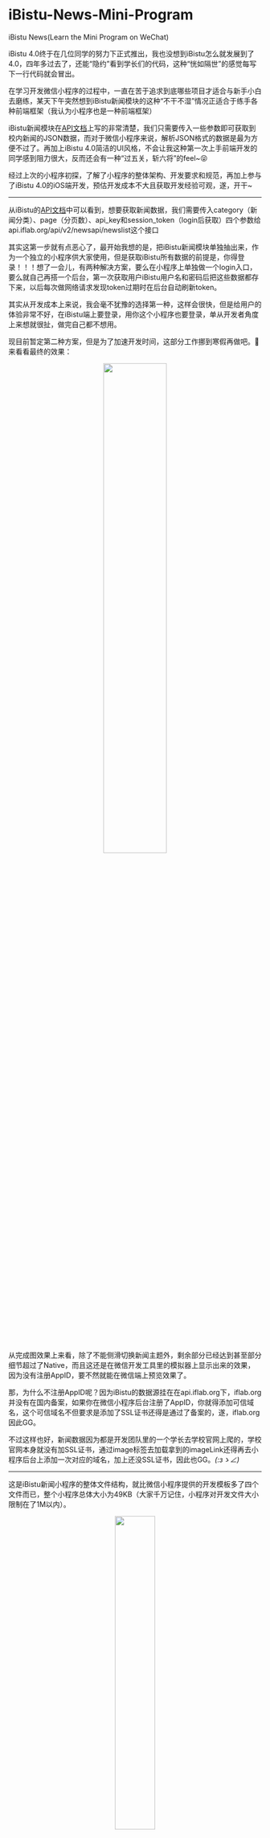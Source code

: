 # iBistu-News-Mini-Program
iBistu News(Learn the Mini Program on WeChat)

iBistu 4.0终于在几位同学的努力下正式推出，我也没想到iBistu怎么就发展到了4.0，四年多过去了，还能“隐约”看到学长们的代码，这种“恍如隔世”的感觉每写下一行代码就会冒出。

在学习开发微信小程序的过程中，一直在苦于追求到底哪些项目才适合与新手小白去磨练，某天下午突然想到iBistu新闻模块的这种“不干不湿”情况正适合于练手各种前端框架（我认为小程序也是一种前端框架）

iBistu新闻模块在[API文档](https://github.com/ifLab/iBistu-API)上写的非常清楚，我们只需要传入一些参数即可获取到校内新闻的JSON数据，而对于微信小程序来说，解析JSON格式的数据是最为方便不过了。再加上iBistu 4.0简洁的UI风格，不会让我这种第一次上手前端开发的同学感到阻力很大，反而还会有一种“过五关，斩六将”的feel~😝

经过上次的小程序初探，了解了小程序的整体架构、开发要求和规范，再加上参与了iBistu 4.0的iOS端开发，预估开发成本不大且获取开发经验可观，遂，开干~

---

从iBistu的[API文档](https://github.com/ifLab/iBistu-API)中可以看到，想要获取新闻数据，我们需要传入category（新闻分类）、page（分页数）、api_key和session_token（login后获取）四个参数给api.iflab.org/api/v2/newsapi/newslist这个接口

其实这第一步就有点恶心了，最开始我想的是，把iBistu新闻模块单独抽出来，作为一个独立的小程序供大家使用，但是获取iBistu所有数据的前提是，你得登录！！！想了一会儿，有两种解决方案，要么在小程序上单独做一个login入口，要么就自己再搭一个后台，第一次获取用户iBistu用户名和密码后把这些数据都存下来，以后每次做网络请求发现token过期时在后台自动刷新token。

其实从开发成本上来说，我会毫不犹豫的选择第一种，这样会很快，但是给用户的体验非常不好，在iBistu端上要登录，用你这个小程序也要登录，单从开发者角度上来想就很扯，做完自己都不想用。

现目前暂定第二种方案，但是为了加速开发时间，这部分工作挪到寒假再做吧。🙂来看看最终的效果：
  <div align="center">    
  <img src="http://7xszq8.com1.z0.glb.clouddn.com/%E4%BA%8C%E6%8E%A2%E5%B0%8F%E7%A8%8B%E5%BA%8F1.gif" width = "50%" height = "50%" align=center />
  </div>

从完成图效果上来看，除了不能侧滑切换新闻主题外，剩余部分已经达到甚至部分细节超过了Native，而且这还是在微信开发工具里的模拟器上显示出来的效果，因为没有注册AppID，要不然就能在微信端上预览效果了。

那，为什么不注册AppID呢？因为iBistu的数据源挂在在api.iflab.org下，iflab.org并没有在国内备案，如果你在微信小程序后台注册了AppID，你就得添加可信域名，这个可信域名不但要求是添加了SSL证书还得是通过了备案的，遂，iflab.org因此GG。

不过这样也好，新闻数据因为都是开发团队里的一个学长去学校官网上爬的，学校官网本身就没有加SSL证书，通过image标签去加载拿到的imageLink还得再去小程序后台上添加一次对应的域名，加上还没SSL证书，因此也GG。_(:зゝ∠)_

---

这是iBistu新闻小程序的整体文件结构，就比微信小程序提供的开发模板多了四个文件而已，整个小程序总体大小为49KB（大家千万记住，小程序对开发文件大小限制在了1M以内）。

  <div align="center">    
  <img src="http://7xszq8.com1.z0.glb.clouddn.com/%E4%BA%8C%E6%8E%A2%E5%B0%8F%E7%A8%8B%E5%BA%8F2.png" width = "40%" height = "40%" align=center />
  </div>

  index是新闻列表页，content为列表item内容页，我们首先来拆分列表页，红色为cell中的单个标签，蓝色为一个cell

  <div align="center">    
  <img src="http://7xszq8.com1.z0.glb.clouddn.com/%E4%BA%8C%E6%8E%A2%E5%B0%8F%E7%A8%8B%E5%BA%8F3.png" width = "50%" height = "50%" align=center />
  </div>

iBistu在iOS端上采取了新建两个xib来完成两种不同样式的加载只有title和什么都有的cell，但在小程序中，我们只需要一个样式就足够了，因为新闻的整体listView和每条新闻cell都采用了flex弹性布局，如果布局中的元素hidden了能够自动“弹”回去，因此，我们的index.wxml可以这么来写cell，

```xml
<view class='contentView'>
  <view>
    <view class='cell'>
      <text class='cellTitle'>标题</text>
      <image class='cellImage' src='#图片' />
      <text class='cellContent'>内容</text>
    </view>
  </view>
</view>
```

关于顶部的tab导航栏，实际上是一个水平滚动的scroll-view（小程序也提供了跟UIScrollView一样的scroll-view喔~），关于它的元素布局我们可以在index.wxml中这么写，
```xml
<scroll-view class='titleHeadView' scroll-x='true'>
  <view class='singleHeadView'>
    <text class='titleHeadText'>tab的内容</text>
    <view class='titleHeadBottomLineView'></view>
  </view>
</scroll-view>
```
这样，我们就拿到了一个搭好初步框架的新闻主体，接下来，我们去美化它。在index.wxss中可以这么写，
```css
.contentView {
  margin-top: 30px;
}

.cell {
  display: flex;
  flex-direction: column;
  margin-top: 10px;
  border-top: 10px solid #efeff3;
}

.cellTitle {
  padding: 10px;
  font-weight: bold;
  font-size: 17px;
}

.cellImage {
  width: 100%;
  height: 200px;
}

.cellContent {
  /* padding对换行布局有冲突只能用这种傻傻的方式去写了 */
  margin-left: 10px;
  margin-top: 10px;
  margin-right: 10px;
  display: -webkit-box;
  font-size: 28rpx;
  line-height: 40rpx;
  word-break: break-all;
  -webkit-box-orient: vertical;
  -webkit-line-clamp: 2;
  overflow: hidden;
  text-overflow: ellipsis;
}

.titleHeadView {
  white-space: nowrap;
  position: fixed;
  background-color: #FFF;
  top: 0;
}

.singleHeadView {
  display: flex;
  flex-direction: column;
  display: inline-block;
  margin-left: 5px;
  margin-right: 5px;
}

.titleHeadText {
  font-size: 14px;
}

.titleHeadBottomLineView {
  height: 2px;
  width: 100%;
  background-color: #000;
}

```

当然，wxss的样式定义是像素级copyiBistu的，如果大家觉得不好看的话，自行修改吧。现在，我们就已经把View层的东西都整理好了，接下来要做的事情就是去做网络请求拉到数据，再填充到View层中来即可。

---

首先来看顶部的scroll-view的数据填充，从API文档中可以看到，要求我们传入分类，而不是从一个接口取得所有新闻分类的信息，也就是说，新闻的分类信息我们要本地写死，
```js
data: {
    // 新闻列表数据
    resData: [],
    titleData_en: ['zhxw', 'tpxw', 'rcpy', 'jxky', 'whhd', 'xyrw', 'jlhz', 'shfw', 'mtgz'],
    titleData_cn: ['综合新闻', '图片新闻', '人才培养', '教学科研', '文化活动', '校园人物', '交流合作', '社会服务', '媒体关注'],
    // 标记ScrollView每个item的底部lineView是否显示
    titleIsHiddens: [false, true, true, true, true, true, true, true, true, true, true],
    // 记录当前点击的ScrollView.item的下标
    titleIndex: 0,
  },
```

正式开始进行网络请求工作之前，我们还差一个也是最重要的参数未知，session_token，这个参数是用户登录后返回的字段，24小时之内未带上这个token进行请求，则失效。emmm，我的做法就是先去运行一个iBistu的Xcode工程，拿到token后再粘回来，先这么简单粗暴的做着。

对api.iflab.org/api/v2/newsapi/newslist这个接口请求数据，需要附带四个参数，拼接完的wx.request如下，
```js
// 在onLoad中写下这个函数
  wx.request({
    url: 'https://api.iflab.org/api/v2/newsapi/newslist',
    method: 'GET',
    data: {
      // 综合新闻
      category: 'zhxw',
      // 首页
      page: 0,
      api_key: getApp().globalData.api_key,
      session_token: getApp().globalData.session_token
    },
    success: function (res) {
      // 打印出请求回来的数据
      console.log(res)
    }, fail: function (res) {
    }, complete: function () {
    }
  })
```

因为有几个地方需要用到api_key和token，因此我们可以把它丢入到app.js中，然后再通过使用跟上文一样的getApp().globalData即可取到全局数据（可以说跟pch文件和NSUserDefault非常类似了。）
```js
  globalData: {
    userInfo: null,
    session_token: 'eyJ0eXAiOiJKV1QiLCJhbGciOiJIUzI1NiJ9.eyJzdWIiOiIzYTE4OWM0NDZhOWNlMzQ0M2NjMDQ1YmQyZTM4ZDA4YyIsImlzcyI6Imh0dHBzOi8vYXBpLmlmbGFiLm9yZy9hcGkvdjIvdXNlci9zZXNzaW9uIiwiaWF0IjoxNTE1NzcwNzczLCJleHAiOjE1MTU4NTcxNzMsIm5iZiI6MTUxNTc3MDc3MywianRpIjoiZUFLZ3FkVXZUQk8xOXdldiIsInVzZXJfaWQiOjQyLCJmb3JldmVyIjpmYWxzZX0.EuW_8rxXPv-EuB1oKe9OQMMuGrEQTFuDC5QGebqP3J4',
    api_key: '3528bd808dde403b83b456e986ce1632d513f7a06c19f5a582058be87be0d8c2'
  }
```

此时，我们运行小程序，即可看到在控制台看到请求回来的信息。现在要把信息都展示到view上，我们需要在wxml中用到wx:for和wx:if这两个东西，补充完后的wx:request如下，

```js
  wx.request({
    url: 'https://api.iflab.org/api/v2/newsapi/newslist',
    method: 'GET',
    data: {
      category: 'zhxw',
      page: 0,
      api_key: getApp().globalData.api_key,
      session_token: getApp().globalData.session_token
    },
    success: function (res) {
        wx.hideLoading()

        that.setData({
          resData: res.data
        })
        console.log(res)
    }, fail: function (res) {
    }, complete: function () {
    }
  })
```

补充完的index.wxml如下，
```xml
<scroll-view class='titleHeadView' scroll-x='true'>
  <view class='singleHeadView' wx:for='{{ titleData_cn }}' catchtap='titleHeadViewTapClick' id='{{ index }}'>
    <text class='titleHeadText'>{{ item }}</text>
    <view class='titleHeadBottomLineView' hidden='{{ index==titleIndex?false:true }}'></view>
  </view>
</scroll-view>

<view class='contentView'>
<!-- catchtap含义后文讲 -->
  <view wx:for='{{ resData }}' catchtap='contentViewTapClick' id='{{ index }}' >
    <view class='cell'>
      <text class='cellTitle'>{{ item.newsTitle }}</text>
      <image class='cellImage' src='{{ item.newsImage }}' mode='aspectFill' wx:if='{{ item.newsImage.length > 0 }}' />
      <text class='cellContent' wx:if='{{ item.newsImage.length > 0 }}'>{{ item.newsIntro }}</text>
    </view>
  </view>
</view>
```

需要注意的是，当我们使用wx:for去动态加载wxml中的标签时，在填充数据的时候要可以使用小程序提供的遍历对象item，这个item你可以认为是C++里的迭代器，通过迭代器去访问遍历到的每一个对象中的值。当然，如果你不想用它提供的item，你可以使用当前的循环遍历index，index代表了当前循环到的下标，然后通过下标去指定输出内容。

此时再次运行小程序，即可看到新闻数据和顶部的tab数据加载出来啦~~！！！我们再进一步，点击scroll-view上的tab标签切换新闻内容！想要做到这一点，首先要给tab添加点击事件，小程序提供了冒泡事件和非冒泡事件，简单来说就是一个是触摸事件可以逐层向上传递，另外一个不能，具体使用方法大家可以去看小程序开发文档，那里的讲解更加详细。在此，根据需求我给view绑定的是非冒泡事件catchtap，实现如下

```js
titleHeadViewTapClick: function (event) {
    var that = this

    wx.showLoading({
      title: '加载中',
    })

    that.data.titleIndex = event.currentTarget.id
    this.setData({
      titleIndex: this.data.titleIndex
    })
    wx.request({
      url: 'https://api.iflab.org/api/v2/newsapi/newslist',
      method: 'GET',
      data: {
        // 根据获取点击的id来选择传入的分类字段数据
        category: this.data.titleData_en[event.currentTarget.id],
        page: 0,
        api_key: getApp().globalData.api_key,
        session_token: getApp().globalData.session_token
      },
      success: function (res) {
        wx.hideLoading()

        that.setData({
          resData: res.data
        })
      }, fail: function (res) {
      }, complete: function () {
      }
    })
  }
```

再运行工程，可以通过点击顶部tab来切换新闻啦~！！我们再往前推进，把上拉加载也做了，因为毕竟是新闻嘛，信息流的展示还是趋于给用户“无限”的感觉。在index.json中添加enablePullDownRefresh字段，开启上拉功能，

```json
{
  "enablePullDownRefresh": true
}
```

因为是上拉加载，那么必定会涉及到数据的分页，也就是前文中我们所说的page字段的作用，page字段每+1，数据就会返回时间上相对之前返回的时间更早一些的数据。我们要做的效果是追加数据，注意！是追加！更新完后的整个index.js如下所示

```js
var p = 0
// 拉取分页数据方法
var GetList = function (that) {
  wx.request({
    url: 'https://api.iflab.org/api/v2/newsapi/newslist',
    method: 'GET',
    data: {
      category: 'zhxw',
      page: p,
      api_key: getApp().globalData.api_key,
      session_token: getApp().globalData.session_token
    },
    success: function (res) {
      wx.hideLoading()
      var l = that.data.resData
      for (var i = 0; i < res.data.length; i++) {
        l.push(res.data[i])
      }
      that.setData({
        resData: l
      }); 
      p++;  
    }, fail: function (res) {
    }, complete: function () {
    }
  })
}

Page({
  data: {
    resData: [],
    titleData_en: ['zhxw', 'tpxw', 'rcpy', 'jxky', 'whhd', 'xyrw', 'jlhz', 'shfw', 'mtgz'],
    titleData_cn: ['综合新闻', '图片新闻', '人才培养', '教学科研', '文化活动', '校园人物', '交流合作', '社会服务', '媒体关注'],
    titleIsHiddens: [false, true, true, true, true, true, true, true, true, true, true],
    titleIndex: 0,
  },

  // 页面加载
  onLoad: function () {
    var that = this
    GetList(that) 
    wx.showLoading({
      title: '加载中',
    })
  },

  // 顶部tab点击事件
  titleHeadViewTapClick: function (event) {
    var that = this

    wx.showLoading({
      title: '加载中',
    })

    that.data.titleIndex = event.currentTarget.id
    this.setData({
      titleIndex: this.data.titleIndex
    })
    wx.request({
      url: 'https://api.iflab.org/api/v2/newsapi/newslist',
      method: 'GET',
      data: {
        category: this.data.titleData_en[event.currentTarget.id],
        page: 0,
        api_key: getApp().globalData.api_key,
        session_token: getApp().globalData.session_token
      },
      success: function (res) {
        wx.hideLoading()

        that.setData({
          resData: res.data
        })
        console.log(res)
      }, fail: function (res) {
      }, complete: function () {
      }
    })
  },

  // 点击新闻跳转新闻详情
  contentViewTapClick: function(event) {
    var link = this.data.resData[event.currentTarget.id].newsLink
    wx.navigateTo({
      url: '../content/content?link=' + link,
    })
  },

  onReachBottom: function () {
    //上拉  
    var that = this
    GetList(that)
  }  
})

```

大家从上文也看到了多了一个contentViewTapClick方法，这个方法就是我们后边要展开说的内容，从API文档上我们找到新闻详情接口，需要我们传入link字段数据，这个数据是个URL，问了学长，实际上就是给这个接口丢一个让它自己去实时抓数据的地址。hhhhh，这个做法确实巧妙。因此，我们需要在点击每条新闻的wx.navigationTo跳转方法时传入link字段的数据。

---

在content.js中写下，
```js
 onLoad: function (options) {
    var that = this
    wx.showLoading({
      title: '加载中',
    })
    wx.request({
      url: 'http://api.iflab.org/api/v2/newsapi/newsdetail',
      method: 'GET',
      data: {
        link: options.link,
        api_key: getApp().globalData.api_key,
        session_token: getApp().globalData.session_token
      },
      success: function (res) {
        console.log(res)
        wx.hideLoading()
      }, fail: function (res) {
      }, complete: function () {
      }
    })
  }
```

运行小程序，随便点击一条新闻，就会在控制台中打印出来了相关信息。刚开始我想偷个懒，想直接navigationTo拿到的link，没想到小程序居然不支持H5外链，只能跳转自身页面，所以只能自己拼数据了。

iBistu iOS端的新闻不是我写的，对于其中的一些实现新闻详情的巧妙方法我是一点都不了解，所以看到返回来的新闻详情数据后，整个人都不好了。

  <div align="center">    
  <img src="http://7xszq8.com1.z0.glb.clouddn.com/%E4%BA%8C%E6%8E%A2%E5%B0%8F%E7%A8%8B%E5%BA%8F4.png" width = "80%" height = "80%" align=center />
  </div>

  我的乖乖，您看懂是什么意思了么？一堆回车符的地方就是要插入图片的地方。😱。所以我们要根据回车符出现的地方来判断是否应该插入图片，看了看iBistu的新闻详情部分的实现，确实是这么做的。

  但是更伤的问题来了，根据回车符我截断字符串在数组里，然后po出了内容，一看更呆了，图片在一个地方集中出现得越多，那么这块地方的换行符也就越多，换句话说，得根据回车符的多少来决定插入的图片数量。

  嗯，其实这还不是最伤的，按照这个思路弄完了以后，浏览了前面几条新闻，完美对上了，但是！！！到了后边的几条新闻就全乱了。该出现图片的地方没出现，不该出现的图片的地方空一大片

  原因是因为刚开始找到的规则是，三个换行放一张图片，如果当前区域放超过一张图片，比如说是两张图片，换行数则由三个变成了七个，也就是说，以三位基数，每多加两个换行多一张图片。

  但事实上不是这样啊！😭。后边几条新闻的换行数跟图片数对应关系完全不符合之前找到的，全乱了。这就非常的难受了。弄到最后，实在没办法，决定了如果是多张图片就只放一张😔。  

  如果这部分你没能拿到真实数据好好研究一番的话，就算看了代码意义也不太大，
  ```js
  Page({

  /**
   * 页面的初始数据
   */
  data: {
    resData_cn: [],
    resData_image: [],
    resData_display: [],
    resDataCount: 0
  },

  /**
   * 生命周期函数--监听页面加载
   */
  onLoad: function (options) {
    var that = this
    wx.showLoading({
      title: '加载中',
    })
    wx.request({
      url: 'http://api.iflab.org/api/v2/newsapi/newsdetail',
      method: 'GET',
      data: {
        // 拿到NavigationTo拼接而来的参数
        link: options.link,
        api_key: getApp().globalData.api_key,
        session_token: getApp().globalData.session_token
      },
      success: function (res) {
        wx.hideLoading()
        var resString = res.data.article.split('\n')
        var resdata_cn = []
        var resdata_cn_index = -1
        var resdata_display = []
        var tempIndex = 0
        for (var i = 0; i < resString.length; i++) {
          // 判断是否含有中文，若不含有中文则为图片
          // 即换行符
          if (/.*[\u4e00-\u9fa5]+.*$/.test(resString[i])) {
            tempIndex = 0
            resdata_cn_index++
            resdata_cn[resdata_cn_index] = resString[i]
            resdata_display[resdata_cn_index] = true
          } else {
            tempIndex++
            // 这么搞新闻图片加载不全
            if (tempIndex == 3) {
              resdata_display[resdata_cn_index] = false
            }
          }
        }

        var count = resdata_cn.length + res.data.imgList.length

        var displayArr = []
        var displayIndex = 0
        for (var j = 0; j < resdata_display.length; j++) {
          if (resdata_display[j]) {
            displayArr[j] = ""
          } else {
            displayArr[j] = res.data.imgList[displayIndex]
            displayIndex ++
          }
        }

        that.setData({
          resData_image: displayArr,
          resData_cn: resdata_cn,
          resDataCount: count,
          resData_display: resdata_display,
        })
        wx.hideLoading()
      }, fail: function (res) {
      }, complete: function () {
      }
    })
  }
})
  ```

  其中设置了很多BOOL变量，为啥要设置这么多的BOOL变量呢？我们来看一张图，

  <div align="center">    
  <img src="http://7xszq8.com1.z0.glb.clouddn.com/%E4%BA%8C%E6%8E%A2%E5%B0%8F%E7%A8%8B%E5%BA%8F5.png" width = "60%" height = "60%" align=center />
  </div>

  我对content.wxml做了如上的分割，实际上也是一个listView，每一个cell（蓝色）中都有text和image，其写法如下所示，

  ```xml
<view>

<view wx:for='{{ resData_cn }}'>
  <view class='contentView'>
    <text class='contentViewText' >{{ item }}</text>
     <image class='contentViewImage' mode='widthFix' src='{{ resData_image[index] }}' hidden='{{ resData_display[index] }}' /> 
  </view>
</view>

</view>
  ```

通过控制image标签的hidden来达到效果，这就是为什么设置了这么多BOOL变量的原因。😝


---

以上就是我二探小程序的历程，可能说的有些不够清晰，你可以在[GitHub](https://github.com/windstormeye/iBistu-News-Mini-Program)下载源码，自行研究一番，就能够理解我以上所讲述的东西了。

这次二刷小程序，给我的感觉是以前端上觉得做起来的简单的东西，在小程序上会越发的更加简单，在端上觉得比较困难的东西，小程序说不定会有一些比较奇妙的解法，甚至会有出其不意的地方。这两次学习小程序的开发，总的来说，让我很意外，小程序不但是给用户“用完即走”的感觉，给开发者也一身轻松，不过，也只是“小程序”。
